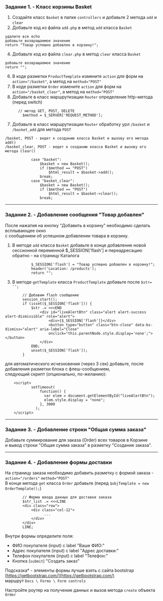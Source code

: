 ### Задание 1. - Класс корзины Basket

1. Создайте класс `Basket` в папке `controllers` и добавьте 2 метода `add` и `clear`
2. Добавьте код из файла `add.php` в метод `add` класса `Basket`
```
удалите все echo
добавьте возвращаемое значение
return "Товар успешно добавлен в корзину!";
```
4. Добавьте код из файла `clear.php` в метод `clear` класса `Basket`
```
добавьте возвращаемое значение
return "";
```
6. В коде разметки `ProductTemplate` измените `action` для форм на `action="/basket"`, а метод на `method="POST"`
7. В коде разметки `Order` измените `action` для форм на `action="/basket_clear"`, а метод на `method="POST"`
8. Добавьте в класс маршрутизации `Router` определение http-метода (перед switch)
```
      // метод GET, POST, DELETE
    	$method = $_SERVER['REQUEST_METHOD'];
```
7. Добавьте в класс маршрутизации `Router` обработку урл `/basket` и `/basket_add` для метода `POST`
```
/basket, POST - ведет к созданию класса Basket и вызову его метода add()
/basket_clear, POST - ведет к созданию класса Basket и вызову его метода clear()

            case "basket":
                $basket = new Basket();
                if ($method == "POST")
                    $html_result = $basket->add();
                break;   
            case "basket_clear":
                $basket = new Basket();
                if ($method == "POST")
                    $html_result = $basket->clear();
                break;   
```
<hr>

### Задание 2. - Добавление сообщения "Товар добавлен"

После нажатия на кнопку "Добавить в корзину" необходимо сделать всплывающее окно  
с сообщением об успешном добавлении товара в корзину.

1. В методе `add` класса `Basket` добавьте в конце добавление новой сессионной переменной $_SESSION['flash']
и переадресацию обратно - на страницу Каталога 
```
            $_SESSION['flash'] = "Товар успешно добавлен в корзину!";
            header('Location: /products');
            return "";
```
3. В методе `getTemplate` класса `ProductTemplate` добавьте после `$str= '';`
```
        // Добавим flash сообщение
        session_start();
        if (isset($_SESSION['flash'])) {
            $str .= <<<END
                <div id="liveAlertBtn" class="alert alert-success alert-dismissible" role="alert">
                    <div>{$_SESSION['flash']}</div>
                    <button type="button" class="btn-close" data-bs-dismiss="alert" aria-label="Close"
                    onclick="this.parentNode.style.display='none';"></button>
                </div>
            END;
            unset($_SESSION['flash']);
        }
```
для автоматического исчезновения (через 3 сек) добавьте, после добавления разметки блока с флеш-сообщением,  
следующий скрипт (опционально, по-желанию):
```
    <script>
            setTimeout(
                function() {
                  var elem = document.getElementById("liveAlertBtn");
                  elem.style.display = "none";
                }, 3000
              );
    </script>
```
<hr>

### Задание 3. - Добавление строки "Общая сумма заказа"

Добавьте суммирование для заказа (Order) всех товаров в Корзине  
и вывод строки "Общая сумма заказа" в разметку "Создание заказа".  
<hr>

### Задание 4. - Добавление формы доставки 

На страницу заказа необходимо добавить разметку с формой заказа - `action="/orders"` `method="POST"`  
В конце метода `get` класса `Order` добавьте (перед `$objTemplate = new OrderTemplate();`)
```
        // Форма ввода данных для доставки заказа
        $str_list .= <<<LINE
        <div class="row">
            <div class="col-12">
                  ...
            </div>
        </div>
        LINE;
```
Внутри формы определите поля:
- ФИО покупателя (input) c label "Ваше ФИО:"
- Адрес покупателя (input) c label "Адрес доставки:"
- Телефон покупателя (input) c label "Телефон:"
- Кнопка (`submit`) "Создать заказ"

Подсказка* - элементы формы лучше взять с сайта bootstrap [https://getbootstrap.com/](https://getbootstrap.com/)   
маршрут `Docs \ Forms \ Form controls`

Настройте роутер на получение данных и вызов метода `create` объекта `Order`
